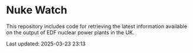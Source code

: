# Nuke Watch

This repository includes code for retrieving the latest information available on the output of EDF nuclear power plants in the UK.

Last updated: 2025-03-23 23:13